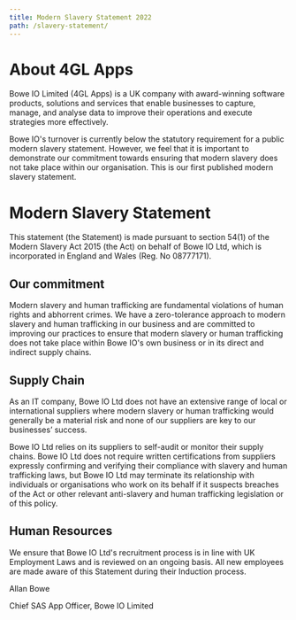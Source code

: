 ```yaml
---
title: Modern Slavery Statement 2022
path: /slavery-statement/
---
```


# About 4GL Apps

Bowe IO Limited (4GL Apps) is a UK company with award-winning software products, solutions and services that enable businesses to capture, manage, and analyse data to improve their operations and execute strategies more effectively.

Bowe IO's turnover is currently below the statutory requirement for a public modern slavery statement. However, we feel that it is important to demonstrate our commitment towards ensuring that modern slavery does not take place within our organisation. This is our first published modern slavery statement.

# Modern Slavery Statement
This statement (the Statement) is made pursuant to section 54(1) of the Modern Slavery Act 2015 (the Act) on behalf of Bowe IO Ltd, which is incorporated in England and Wales (Reg. No 08777171).

## Our commitment
Modern slavery and human trafficking are fundamental violations of human rights and abhorrent crimes. We have a zero-tolerance approach to modern slavery and human trafficking in our business and are committed to improving our practices to ensure that modern slavery or human trafficking does not take place within Bowe IO's own business or in its direct and indirect supply chains.

## Supply Chain
As an IT company, Bowe IO Ltd does not have an extensive range of local or international suppliers where modern slavery or human trafficking would generally be a material risk and none of our suppliers are key to our businesses’ success.

Bowe IO Ltd relies on its suppliers to self-audit or monitor their supply chains. Bowe IO Ltd does not require written certifications from suppliers expressly confirming and verifying their compliance with slavery and human trafficking laws, but Bowe IO Ltd may terminate its relationship with individuals or organisations who work on its behalf if it suspects breaches of the Act or other relevant anti-slavery and human trafficking legislation or of this policy.

## Human Resources
We ensure that Bowe IO Ltd's recruitment process is in line with UK Employment Laws and is reviewed on an ongoing basis. All new employees are made aware of this Statement during their Induction process.

Allan Bowe

Chief SAS App Officer, Bowe IO Limited
